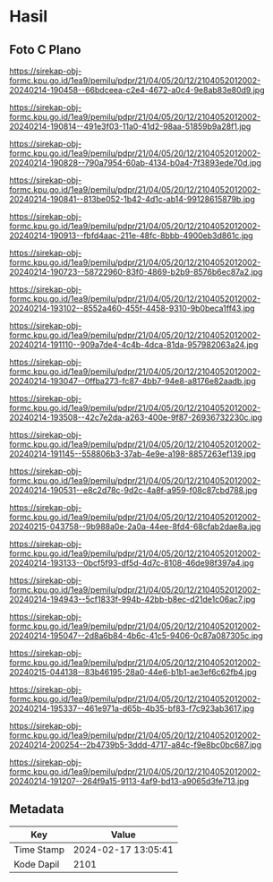 # Hasil

## Foto C Plano

https://sirekap-obj-formc.kpu.go.id/1ea9/pemilu/pdpr/21/04/05/20/12/2104052012002-20240214-190458--66bdceea-c2e4-4672-a0c4-9e8ab83e80d9.jpg

https://sirekap-obj-formc.kpu.go.id/1ea9/pemilu/pdpr/21/04/05/20/12/2104052012002-20240214-190814--491e3f03-11a0-41d2-98aa-51859b9a28f1.jpg

https://sirekap-obj-formc.kpu.go.id/1ea9/pemilu/pdpr/21/04/05/20/12/2104052012002-20240214-190828--790a7954-60ab-4134-b0a4-7f3893ede70d.jpg

https://sirekap-obj-formc.kpu.go.id/1ea9/pemilu/pdpr/21/04/05/20/12/2104052012002-20240214-190841--813be052-1b42-4d1c-ab14-99128615879b.jpg

https://sirekap-obj-formc.kpu.go.id/1ea9/pemilu/pdpr/21/04/05/20/12/2104052012002-20240214-190913--fbfd4aac-211e-48fc-8bbb-4900eb3d861c.jpg

https://sirekap-obj-formc.kpu.go.id/1ea9/pemilu/pdpr/21/04/05/20/12/2104052012002-20240214-190723--58722960-83f0-4869-b2b9-8576b6ec87a2.jpg

https://sirekap-obj-formc.kpu.go.id/1ea9/pemilu/pdpr/21/04/05/20/12/2104052012002-20240214-193102--8552a460-455f-4458-9310-9b0beca1ff43.jpg

https://sirekap-obj-formc.kpu.go.id/1ea9/pemilu/pdpr/21/04/05/20/12/2104052012002-20240214-191110--909a7de4-4c4b-4dca-81da-957982063a24.jpg

https://sirekap-obj-formc.kpu.go.id/1ea9/pemilu/pdpr/21/04/05/20/12/2104052012002-20240214-193047--0ffba273-fc87-4bb7-94e8-a8176e82aadb.jpg

https://sirekap-obj-formc.kpu.go.id/1ea9/pemilu/pdpr/21/04/05/20/12/2104052012002-20240214-193508--42c7e2da-a263-400e-9f87-26936732230c.jpg

https://sirekap-obj-formc.kpu.go.id/1ea9/pemilu/pdpr/21/04/05/20/12/2104052012002-20240214-191145--558806b3-37ab-4e9e-a198-8857263ef139.jpg

https://sirekap-obj-formc.kpu.go.id/1ea9/pemilu/pdpr/21/04/05/20/12/2104052012002-20240214-190531--e8c2d78c-9d2c-4a8f-a959-f08c87cbd788.jpg

https://sirekap-obj-formc.kpu.go.id/1ea9/pemilu/pdpr/21/04/05/20/12/2104052012002-20240215-043758--9b988a0e-2a0a-44ee-8fd4-68cfab2dae8a.jpg

https://sirekap-obj-formc.kpu.go.id/1ea9/pemilu/pdpr/21/04/05/20/12/2104052012002-20240214-193133--0bcf5f93-df5d-4d7c-8108-46de98f397a4.jpg

https://sirekap-obj-formc.kpu.go.id/1ea9/pemilu/pdpr/21/04/05/20/12/2104052012002-20240214-194943--5cf1833f-994b-42bb-b8ec-d21de1c06ac7.jpg

https://sirekap-obj-formc.kpu.go.id/1ea9/pemilu/pdpr/21/04/05/20/12/2104052012002-20240214-195047--2d8a6b84-4b6c-41c5-9406-0c87a087305c.jpg

https://sirekap-obj-formc.kpu.go.id/1ea9/pemilu/pdpr/21/04/05/20/12/2104052012002-20240215-044138--83b46195-28a0-44e6-b1b1-ae3ef6c62fb4.jpg

https://sirekap-obj-formc.kpu.go.id/1ea9/pemilu/pdpr/21/04/05/20/12/2104052012002-20240214-195337--461e971a-d65b-4b35-bf83-f7c923ab3617.jpg

https://sirekap-obj-formc.kpu.go.id/1ea9/pemilu/pdpr/21/04/05/20/12/2104052012002-20240214-200254--2b4739b5-3ddd-4717-a84c-f9e8bc0bc687.jpg

https://sirekap-obj-formc.kpu.go.id/1ea9/pemilu/pdpr/21/04/05/20/12/2104052012002-20240214-191207--264f9a15-9113-4af9-bd13-a9065d3fe713.jpg


## Metadata

| Key        | Value               |
| ---------- | ------------------- |
| Time Stamp | 2024-02-17 13:05:41 |
| Kode Dapil | 2101                |




